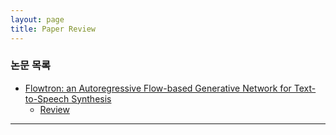 ```yaml
---
layout: page
title: Paper Review
---
```


### 논문 목록


* [Flowtron: an Autoregressive Flow-based Generative Network for Text-to-Speech Synthesis](https://arxiv.org/abs/2005.05957)
   - [Review](https://geongswon.github.io/2020/05/25/Flowtron/)


---

